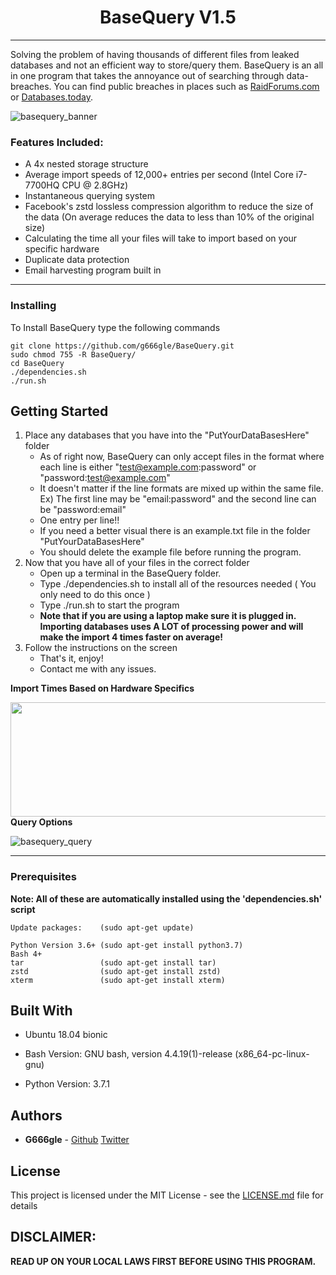 <h1 align="center">
  BaseQuery V1.5
</h1>

***

Solving the problem of having thousands of different files from leaked databases and not an efficient way to store/query them. BaseQuery is an all in one program that 
takes the annoyance out of searching through data-breaches. You can find public breaches in places such as [RaidForums.com](https://www.RAIDFORUMS.com) or [Databases.today](https://www.Databases.today).


![basequery_banner](https://user-images.githubusercontent.com/47184892/53661764-272e8380-3c2f-11e9-8303-763cf00c27ab.png)
### Features Included:
 * A 4x nested storage structure
 * Average import speeds of 12,000+ entries per second (Intel Core i7-7700HQ CPU @ 2.8GHz)
 * Instantaneous querying system
 * Facebook's zstd lossless compression algorithm to reduce the size of the data (On average reduces the data to less than 10% of the original size)
 * Calculating the time all your files will take to import based on your specific hardware
 * Duplicate data protection
 * Email harvesting program built in
 ***
### Installing

To Install BaseQuery type the following commands

```
git clone https://github.com/g666gle/BaseQuery.git
sudo chmod 755 -R BaseQuery/
cd BaseQuery
./dependencies.sh
./run.sh
```


## Getting Started
1. Place any databases that you have into the "PutYourDataBasesHere" folder
    - As of right now, BaseQuery can only accept files in the format where each line is either "test@example.com:password" or "password:test@example.com"
    - It doesn't matter if the line formats are mixed up within the same file. Ex) The first line may be "email:password" and the second line can be "password:email"
    - One entry per line!! 
    - If you need a better visual there is an example.txt file in the folder "PutYourDataBasesHere"
    - You should delete the example file before running the program.
1. Now that you have all of your files in the correct folder
    - Open up a terminal in the BaseQuery folder.
    - Type ./dependencies.sh to install all of the resources needed ( You only need to do this once )
    - Type ./run.sh to start the program
    - **Note that if you are using a laptop make sure it is plugged in. Importing databases uses A LOT of processing power and will make the import 4 times faster on average!**
1. Follow the instructions on the screen
    - That's it, enjoy!
    - Contact me with any issues.

**Import Times Based on Hardware Specifics**

<a href="url"><img src="https://user-images.githubusercontent.com/47184892/53662625-5fcf5c80-3c31-11e9-8be3-a43b01106a7c.PNG" align="left" height="183" width="535" ></a>


**Query Options**

![basequery_query](https://user-images.githubusercontent.com/47184892/53662460-f0596d00-3c30-11e9-8ac6-f0b154ad22b7.PNG)


***
### Prerequisites
**Note: All of these are automatically installed using the 'dependencies.sh' script**

```
Update packages:    (sudo apt-get update)

Python Version 3.6+ (sudo apt-get install python3.7)
Bash 4+
tar                 (sudo apt-get install tar)
zstd                (sudo apt-get install zstd)
xterm               (sudo apt-get install xterm)
```


## Built With

* Ubuntu 18.04 bionic

* Bash Version:
GNU bash, version 4.4.19(1)-release (x86_64-pc-linux-gnu)

* Python Version:
3.7.1

## Authors

* **G666gle** -  [Github](https://github.com/G666gle) [Twitter](https://twitter.com/g666gle1)


## License

This project is licensed under the MIT License - see the [LICENSE.md](LICENSE.md) file for details

## DISCLAIMER:

**READ UP ON YOUR LOCAL LAWS FIRST BEFORE USING THIS PROGRAM.**


